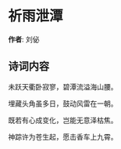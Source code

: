# 祈雨泄潭

**作者**: 刘佖

## 诗词内容

未跃天衢卧寂寥，碧潭流溢海山腰。

埋藏头角虽多日，鼓动风雷在一朝。

既若有心成变化，岂能无意泽枯焦。

神踪许为苍生起，愿击香车上九霄。

